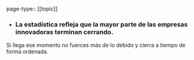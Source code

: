 page-type:: [[topic]]
- ### La estadística refleja que la mayor parte de las empresas innovadoras terminan cerrando.

Si llega ese momento no fuerces más de lo debido y cierra a tiempo de forma ordenada.


